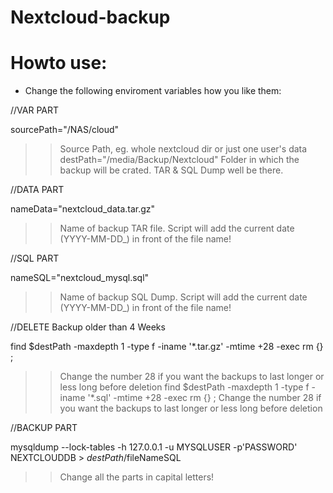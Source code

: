 # Nextcloud-backup

# Howto use:

- Change the following enviroment variables how you like them:

//VAR PART

sourcePath="/NAS/cloud" 
>> Source Path, eg. whole nextcloud dir or just one user's data
destPath="/media/Backup/Nextcloud" 
>> Folder in which the backup will be crated. TAR & SQL Dump well be there.

//DATA PART

nameData="nextcloud_data.tar.gz" 
>> Name of backup TAR file. Script will add the current date (YYYY-MM-DD_) in front of the file name!

//SQL PART

nameSQL="nextcloud_mysql.sql" 
>> Name of backup SQL Dump. Script will add the current date (YYYY-MM-DD_)  in front of the file name!

//DELETE Backup older than 4 Weeks

find $destPath -maxdepth 1 -type f -iname '*.tar.gz' -mtime +28 -exec rm {} \; 
>> Change the number 28 if you want the backups to last longer or less long before deletion
find $destPath -maxdepth 1 -type f -iname '*.sql' -mtime +28 -exec rm {} \; 
>> Change the number 28 if you want the backups to last longer or less long before deletion

//BACKUP PART

mysqldump --lock-tables -h 127.0.0.1 -u MYSQLUSER -p'PASSWORD' NEXTCLOUDDB > $destPath/$fileNameSQL 
>> Change all the parts in capital letters!
